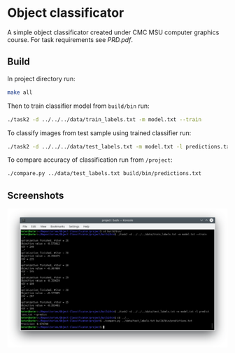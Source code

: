 # Object classificator

A simple object classificator created under CMC MSU computer graphics course.
For task requirements see *PRD.pdf*.

## Build

In project directory run:

```bash
make all
```

Then to train classifier model from `build/bin` run:

```bash
./task2 -d ../../../data/train_labels.txt -m model.txt --train
```

To classify images from test sample using trained classifier run:

```bash
./task2 -d ../../../data/test_labels.txt -m model.txt -l predictions.txt --predict
```

To compare accuracy of classification run from `/project`:

```bash
./compare.py ../data/test_labels.txt build/bin/predictions.txt
```

## Screenshots

![Konsole](docs/images/Screenshot&#32;1.png)
